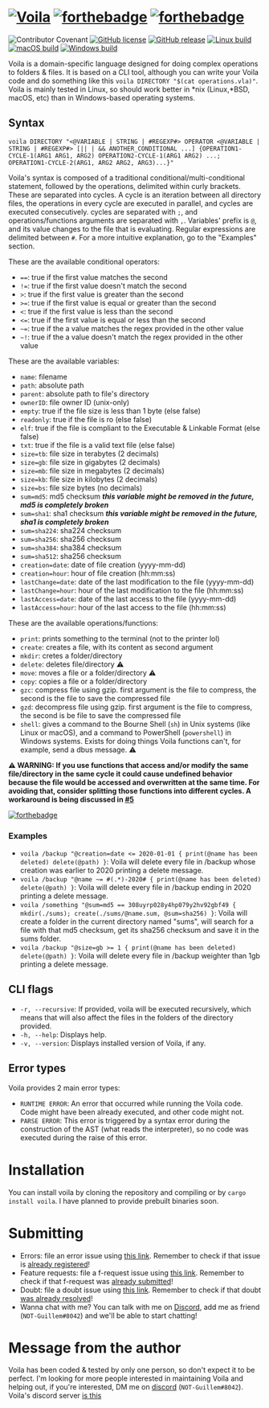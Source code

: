 # [![Voila](https://i.ibb.co/R2T5Tvb/voila.png)](https://shields.io/)   [![forthebadge](https://forthebadge.com/images/badges/made-with-rust.svg)](https://forthebadge.com)   [![forthebadge](https://forthebadge.com/images/badges/built-with-love.svg)](https://forthebadge.com)

![Contributor Covenant](https://img.shields.io/badge/Contributor%20Covenant-2.1-4baaaa.svg)
[![GitHub license](https://img.shields.io/github/license/Alonely0/voila.svg)](https://github.com/Alonely0/voila/blob/master/LICENSE)
[![GitHub release](https://img.shields.io/github/release/Alonely0/voila.svg)](https://GitHub.com/Naereen/StrapDown.js/releases/)
[![Linux build](https://github.com/Alonely0/Voila/actions/workflows/linux-ci.yml/badge.svg)](https://github.com/Alonely0/Voila/actions/workflows/linux-ci.yml)
[![macOS build](https://github.com/Alonely0/Voila/actions/workflows/mac-ci.yml/badge.svg)](https://github.com/Alonely0/Voila/actions/workflows/mac-ci.yml)
[![Windows build](https://github.com/Alonely0/Voila/actions/workflows/windows-ci.yml/badge.svg)](https://github.com/Alonely0/Voila/actions/workflows/windows-ci.yml)

Voila is a domain-specific language designed for doing complex operations to folders & files. It is based on a CLI tool, although you can write your Voila code and do something like this `voila DIRECTORY "$(cat operations.vla)"`. Voila is mainly tested in Linux, so should work better in *nix (Linux,*BSD, macOS, etc) than in Windows-based operating systems.

## Syntax

`voila DIRECTORY "<@VARIABLE | STRING | #REGEXP#> OPERATOR <@VARIABLE | STRING | #REGEXP#> [|| | && ANOTHER_CONDITIONAL ...] {OPERATION1-CYCLE-1(ARG1 ARG1, ARG2) OPERATION2-CYCLE-1(ARG1 ARG2) ...; OPERATION1-CYCLE-2(ARG1, ARG2 ARG2, ARG3)...}"`

Voila's syntax is composed of a traditional conditional/multi-conditional statement, followed by the operations, delimited within curly brackets. These are separated into cycles. A cycle is an iteration between all directory files, the operations in every cycle are executed in parallel, and cycles are executed consecutively. cycles are separated with `;`, and operations/functions arguments are separated with `,`. Variables' prefix is `@`, and its value changes to the file that is evaluating. Regular expressions are delimited between `#`. For a more intuitive explanation, go to the "Examples" section.

These are the available conditional operators:

* `==`: true if the first value matches the second
* `!=`: true if the first value doesn't match the second
* `>`: true if the first value is greater than the second
* `>=`: true if the first value is equal or greater than the second
* `<`: true if the first value is less than the second
* `<=`: true if the first value is equal or less than the second
* `~=`: true if the a value matches the regex provided in the other value
* `~!`: true if the a value doesn't match the regex provided in the other value

These are the available variables:

* `name`: filename
* `path`: absolute path
* `parent`: absolute path to file's directory
* `ownerID`: file owner ID (unix-only)
* `empty`: true if the file size is less than 1 byte (else false)
* `readonly`: true if the file is ro (else false)
* `elf`: true if the file is compliant to the Executable & Linkable Format (else false)
* `txt`: true if the file is a valid text file (else false)
* `size=tb`: file size in terabytes (2 decimals)
* `size=gb`: file size in gigabytes (2 decimals)
* `size=mb`: file size in megabytes (2 decimals)
* `size=kb`: file size in kilobytes (2 decimals)
* `size=bs`: file size bytes (no decimals)
* `sum=md5`: md5 checksum ***this variable might be removed in the future, md5 is completely broken***
* `sum=sha1`: sha1 checksum ***this variable might be removed in the future, sha1 is completely broken***
* `sum=sha224`: sha224 checksum
* `sum=sha256`: sha256 checksum
* `sum=sha384`: sha384 checksum
* `sum=sha512`: sha256 checksum
* `creation=date`: date of file creation (yyyy-mm-dd)
* `creation=hour`: hour of file creation (hh:mm:ss)
* `lastChange=date`: date of the last modification to the file (yyyy-mm-dd)
* `lastChange=hour`: hour of the last modification to the file (hh:mm:ss)
* `lastAccess=date`: date of the last access to the file (yyyy-mm-dd)
* `lastAccess=hour`: hour of the last access to the file (hh:mm:ss)

These are the available operations/functions:

* `print`: prints something to the terminal (not to the printer lol)
* `create`: creates a file, with its content as second argument
* `mkdir`: cretes a folder/directory
* `delete`: deletes file/directory ⚠️
* `move`: moves a file or a folder/directory ⚠️
* `copy`: copies a file or a folder/directory
* `gzc`: compress file using gzip. first argument is the file to compress, the second is the file to save the compressed file
* `gzd`: decompress file using gzip. first argument is the file to compress, the second is be file to save the compressed file
* `shell`: gives a command to the Bourne Shell (`sh`) in Unix systems (like Linux or macOS), and a command to PowerShell (`powershell`) in Windows systems. Exists for doing things Voila functions can't, for example, send a dbus message. ⚠️

**⚠️ WARNING: If you use functions that access and/or modify the same file/directory in the same cycle it could cause undefined behavior because the file would be accessed and overwritten at the same time. For avoiding that, consider splitting those functions into different cycles. A workaround is being discussed in [#5](https://github.com/Alonely0/Voila/issues/5)**

[![forthebadge](https://forthebadge.com/images/badges/not-a-bug-a-feature.svg)](https://forthebadge.com)

### Examples

* `voila /backup "@creation=date <= 2020-01-01 { print(@name has been deleted) delete(@path) }`: Voila will delete every file in /backup whose creation was earlier to 2020 printing a delete message.
* `voila /backup "@name ~= #(.*)-2020# { print(@name has been deleted) delete(@path) }`: Voila will delete every file in /backup ending in 2020 printing a delete message.
* `voila /something "@sum=md5 == 308uyrp028y4hp079y2hv92gbf49 { mkdir(./sums); create(./sums/@name.sum, @sum=sha256) }`: Voila will create a folder in the current directory named "sums", will search for a file with that md5 checksum, get its sha256 checksum and save it in the sums folder.
* `voila /backup "@size=gb >= 1 { print(@name has been deleted) delete(@path) }`: Voila will delete every file in /backup weighter than 1gb printing a delete message.

## CLI flags

* `-r, --recursive`: If provided, voila will be executed recursively, which means that will also affect the files in the folders of the directory provided.
* `-h, --help`: Displays help.
* `-v, --version`: Displays installed version of Voila, if any.

## Error types

Voila provides 2 main error types:

* `RUNTIME ERROR`: An error that occurred while running the Voila code. Code might have been already executed, and other code might not.
* `PARSE ERROR`: This error is triggered by a syntax error during the construction of the AST (what reads the interpreter), so no code was executed during the raise of this error.

# Installation

You can install voila by cloning the repository and compiling or by `cargo install voila`. I have planned to provide prebuilt binaries soon.

# Submitting

* Errors: file an error issue using [this link](https://github.com/Alonely0/voila/issues/new?assignees=Alonely0&labels=bug&template=bug_report.md&title=). Remember to check if that issue is [already registered](https://github.com/Alonely0/voila/labels/bug)!
* Feature requests: file a f-request issue using [this link](https://github.com/Alonely0/voila/issues/new?assignees=Alonely0&labels=enhancement&template=feature_request.md&title=). Remember to check if that f-request was [already submitted](https://github.com/Alonely0/voila/labels/enhancement)!
* Doubt: file a doubt issue using [this link](https://github.com/Alonely0/voila/issues/new?assignees=Alonely0&labels=question&template=doubt.md&title=). Remember to check if that doubt [was already resolved](https://github.com/Alonely0/voila/labels/question)!
* Wanna chat with me? You can talk with me on [Discord](https://discord.com), add me as friend (`NOT-Guillem#8042`) and we'll be able to start chatting!

# Message from the author

Voila has been coded & tested by only one person, so don't expect it to be perfect. I'm looking for more people interested in maintaining Voila and helping out, if you're interested, DM me on [discord](https://discord.com) (`NOT-Guillem#8042`). Voila's discord server [is this](https://discord.gg/RhTpYGbnXU)
